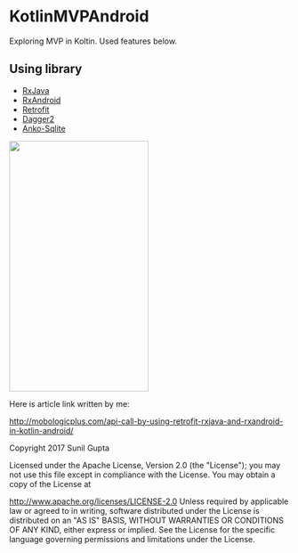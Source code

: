 # KotlinMVPAndroid
Exploring MVP in Koltin. Used features below.
## Using library

- [RxJava](https://github.com/ReactiveX/RxJava)
- [RxAndroid](https://github.com/ReactiveX/RxAndroid)
- [Retrofit](https://github.com/square/retrofit)
- [Dagger2](https://github.com/google/dagger)
- [Anko-Sqlite](https://github.com/Kotlin/anko)

<img src="https://github.com/sunil676/KotlinMVPAndroid/blob/master/retrofit_gif.gif" width="250" height="450"/>

Here is article link written by me:

http://mobologicplus.com/api-call-by-using-retrofit-rxjava-and-rxandroid-in-kotlin-android/

Copyright 2017 Sunil Gupta

Licensed under the Apache License, Version 2.0 (the "License"); you may not use this file except in compliance with the License. You may obtain a copy of the License at

http://www.apache.org/licenses/LICENSE-2.0 Unless required by applicable law or agreed to in writing, software distributed under the License is distributed on an "AS IS" BASIS, WITHOUT WARRANTIES OR CONDITIONS OF ANY KIND, either express or implied. See the License for the specific language governing permissions and limitations under the License.
